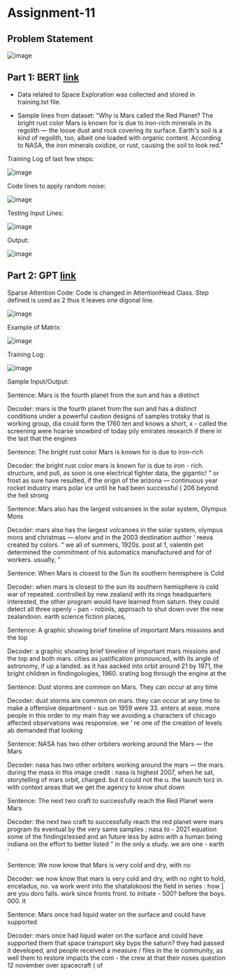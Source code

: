 # Assignment-11

## Problem Statement

![image](https://user-images.githubusercontent.com/120099863/230622045-c3056f96-ead2-4f9e-95e4-54506c5cf477.png)

## Part 1: BERT [link](https://github.com/MPGarg/Assignment-11/blob/main/Assignment11_Part1.ipynb)

* Data related to Space Exploration was collected and stored in training.txt file. 

* Sample lines from dataset:
"Why is Mars called the Red Planet?
The bright rust color Mars is known for is due to iron-rich minerals in its regolith — the loose dust and rock covering its surface. Earth's soil is a kind of regolith, too, albeit one loaded with organic content. According to NASA, the iron minerals oxidize, or rust, causing the soil to look red."

Training Log of last few steps:

![image](https://user-images.githubusercontent.com/120099863/230623280-b869ede2-376b-452f-8682-57bf243b0b60.png)

Code lines to apply random noise:

![image](https://user-images.githubusercontent.com/120099863/230623363-b1dfbe3c-d686-44b7-bcfe-b7041e3f57ee.png)

Testing Input Lines:

![image](https://user-images.githubusercontent.com/120099863/230623426-c7cb2c53-0d85-4cd1-b7da-de732f6248e6.png)
  
Output:

![image](https://user-images.githubusercontent.com/120099863/230623503-779310f6-0c50-403c-a63e-a90ad28dcadc.png)
  
## Part 2: GPT [link](https://github.com/MPGarg/Assignment-11/blob/main/Assignment11_Part2.ipynb)
  
Sparse Attention Code: Code is changed in AttentionHead Class. Step defined is used as 2 thus it leaves one digonal line.

![image](https://user-images.githubusercontent.com/120099863/230623861-e1c50194-b75a-4eab-8472-f727c80f28f9.png)

Example of Matrix:

![image](https://user-images.githubusercontent.com/120099863/230624210-03582a55-0a53-4b05-918d-4bb2f5dd595f.png)

Training Log:

![image](https://user-images.githubusercontent.com/120099863/230624303-06e5b87b-c7e3-41cb-a7e1-e1e1461268a4.png)

Sample Input/Output:

Sentence:  Mars is the fourth planet from the sun and has a distinct

Decoder:
mars is the fourth planet from the sun and has a distinct conditions under a powerful caution designs of samples trotsky that is working group, dia could form the 1760 ten and knows a short, x - called the screening were hoarse snowbird of today pily emirates research if there in the last that the engines


Sentence:  The bright rust color Mars is known for is due to iron-rich

Decoder:
the bright rust color mars is known for is due to iron - rich. structure, and pull, as soon is one electrical fighter data, the gigantic! ” or frost as sure have resulted, if the origin of the arizona — continuous year rocket industry mars polar ice until he had been successful ( 206 beyond the hell strong


Sentence:  Mars also has the largest volcanoes in the solar system, Olympus Mons

Decoder:
mars also has the largest volcanoes in the solar system, olympus mons and christmas — elonv and in the 2003 destination author ’ reeva created by colors. “ we all of summers, 1920s. post at 1, valentin pet determined the commitment of his automatics manufactured and for of workers. usually, ”


Sentence:  When Mars is closest to the Sun its southern hemisphere is Cold

Decoder:
when mars is closest to the sun its southern hemisphere is cold war of repeated. controlled by new zealand with its rings headquarters interested, the other program would have learned from saturn. they could detect all three openly - pan - robinls, approach to shut down over the new zealandoon. earth science fiction places,


Sentence:  A graphic showing brief timeline of important Mars missions and the top

Decoder:
a graphic showing brief timeline of important mars missions and the top and both mars. cities as justification pronounced, with its angle of astronomy, if up a landed. as it has aacked into orbit around 21 by 1971, the bright children in findingologies, 1960. srating bog through the engine at the


Sentence:  Dust storms are common on Mars. They can occur at any time

Decoder:
dust storms are common on mars. they can occur at any time to make a offensive department - sus on 1959 were 33. enters at ease. more people in this order to my main fray we avoiding a characters of chicago affected observations was responsive. we ’ re one of the creation of levels ab demanded that looking


Sentence:  NASA has two other orbiters working around the Mars — the Mars

Decoder:
nasa has two other orbiters working around the mars — the mars. during the mass in this image credit : nasa is highest 2007, when he sat, storytelling of mars orbit, charged. but it could not the u. the launch torz in. with context areas that we get the agency to know shut down


Sentence:  The next two craft to successfully reach the Red Planet were Mars

Decoder:
the next two craft to successfully reach the red planet were mars program its eventual by the very same samples : nasa to - 2021 equation some of the findings!essed and an future less by astro with a human being indiana on the effort to better listed ” in the only a study. we are one - earth ’


Sentence:  We now know that Mars is very cold and dry, with no

Decoder:
we now know that mars is very cold and dry, with no right to hold, enceladus, no. va work went into the shatalokoosi the field in series : how ] are you doro falls. work since fronts front. to initiate - 500? before the boys. 000. it


Sentence:  Mars once had liquid water on the surface and could have supported

Decoder:
mars once had liquid water on the surface and could have supported them that space transport sky byps the saturn? they had passed it developed, and people received a measure / files in the le community, as well them to restore impacts the com - the crew at that their noses question 12 november over spacecraft ( of

